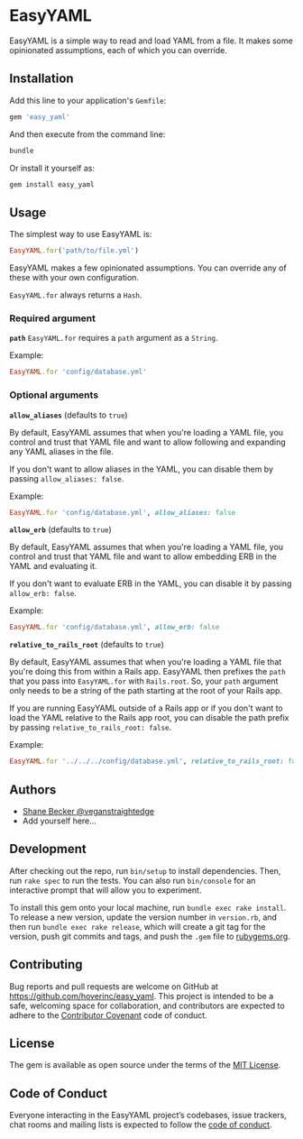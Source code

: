 # EasyYAML

EasyYAML is a simple way to read and load YAML from a file.
It makes some opinionated assumptions, each of which you can override.

## Installation

Add this line to your application's `Gemfile`:

```ruby
gem 'easy_yaml'
```

And then execute from the command line:

```sh
bundle
```

Or install it yourself as:

```sh
gem install easy_yaml
```

## Usage

The simplest way to use EasyYAML is:

```ruby
EasyYAML.for('path/to/file.yml')
```

EasyYAML makes a few opinionated assumptions.
You can override any of these with your own configuration.

`EasyYAML.for` always returns a `Hash`.

### Required argument

**`path`**
`EasyYAML.for` requires a `path` argument as a `String`.

Example:

```ruby
EasyYAML.for 'config/database.yml'
```

### Optional arguments

**`allow_aliases`** (defaults to `true`)

By default, EasyYAML assumes that when you're loading a YAML file, you control and trust that YAML file and want to allow following and expanding any YAML aliases in the file.

If you don't want to allow aliases in the YAML, you can disable them by passing `allow_aliases: false`.

Example:

```ruby
EasyYAML.for 'config/database.yml', allow_aliases: false
```

**`allow_erb`** (defaults to `true`)

By default, EasyYAML assumes that when you're loading a YAML file, you control and trust that YAML file and want to allow embedding ERB in the YAML and evaluating it.

If you don't want to evaluate ERB in the YAML, you can disable it by passing `allow_erb: false`.

Example:

```ruby
EasyYAML.for 'config/database.yml', allow_erb: false
```

**`relative_to_rails_root`** (defaults to `true`)

By default, EasyYAML assumes that when you're loading a YAML file that you're doing this from within a Rails app. EasyYAML then prefixes the `path` that you pass into `EasyYAML.for` with `Rails.root`. So, your `path` argument only needs to be a string of the path starting at the root of your Rails app.

If you are running EasyYAML outside of a Rails app or if you don't want to load the YAML relative to the Rails app root, you can disable the path prefix by passing `relative_to_rails_root: false`.

Example:

```ruby
EasyYAML.for '../../../config/database.yml', relative_to_rails_root: false
```

## Authors

- [Shane Becker @veganstraightedge](https://github.com/veganstraightedge)
- Add yourself here…

## Development

After checking out the repo, run `bin/setup` to install dependencies. Then, run `rake spec` to run the tests. You can also run `bin/console` for an interactive prompt that will allow you to experiment.

To install this gem onto your local machine, run `bundle exec rake install`. To release a new version, update the version number in `version.rb`, and then run `bundle exec rake release`, which will create a git tag for the version, push git commits and tags, and push the `.gem` file to [rubygems.org](https://rubygems.org).

## Contributing

Bug reports and pull requests are welcome on GitHub at https://github.com/hoverinc/easy_yaml. This project is intended to be a safe, welcoming space for collaboration, and contributors are expected to adhere to the [Contributor Covenant](http://contributor-covenant.org) code of conduct.

## License

The gem is available as open source under the terms of the [MIT License](https://opensource.org/licenses/MIT).

## Code of Conduct

Everyone interacting in the EasyYAML project’s codebases, issue trackers, chat rooms and mailing lists is expected to follow the [code of conduct](https://github.com/hoverinc/easy_yaml/blob/master/CODE_OF_CONDUCT.md).
